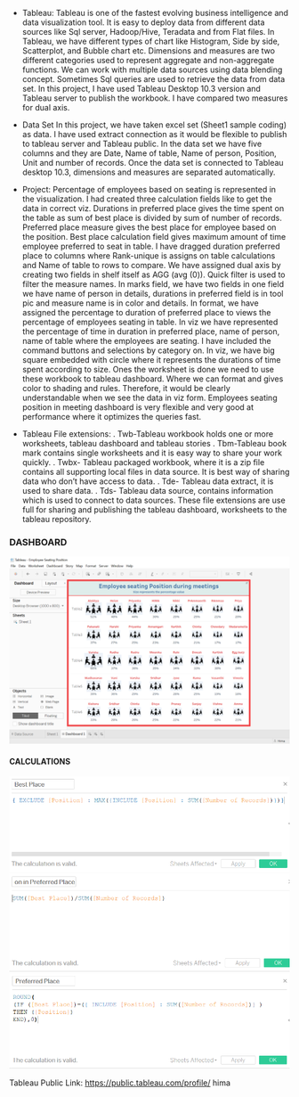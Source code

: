 * Tableau:
Tableau is one of the fastest evolving business intelligence and data visualization tool. 
It is easy to deploy data from different data sources like Sql server, Hadoop/Hive, Teradata and from Flat files.
In Tableau, we have different types of chart like Histogram, Side by side, Scatterplot, and Bubble chart etc. 
Dimensions and measures are two different categories used to represent aggregate and non-aggregate functions. 
We can work with multiple data sources using data blending concept. Sometimes Sql queries are used to retrieve the data from data set. In this project, I have used Tableau Desktop 10.3 version and Tableau server to publish the workbook. I have compared two measures for dual axis.

* Data Set
In this project, we have taken excel set (Sheet1 sample coding) as data. 
I have used extract connection as it would be flexible to publish to tableau server and Tableau public. In the data set we have five columns and they are Date, Name of table, Name of person, Position, Unit and number of records. Once the data set is connected to Tableau desktop 10.3, dimensions and measures are separated automatically. 

* Project:
Percentage of employees based on seating is represented in the visualization.
I had created three calculation fields like to get the data in correct viz. 
Durations in preferred place gives the time spent on the table as sum of best place is divided by sum of number of records.
Preferred place measure gives the best place for employee based on the position. 
Best place calculation field gives maximum amount of time employee preferred to seat in table. 
I have dragged duration preferred place to columns where Rank-unique is assigns on table calculations and Name of table to rows to compare. We have assigned dual axis by creating two fields in shelf itself as AGG (avg (0)). 
Quick filter is used to filter the measure names. In marks field, we have two fields in one field we have name of person in details, durations in preferred field is in tool pic and measure name is in color and details. 
In format, we have assigned the percentage to duration of preferred place to views the percentage of employees seating in table.
In viz we have represented the percentage of time in duration in preferred place, name of person, name of table where the employees are seating.  I have included the command buttons and selections by category on. 
In viz, we have big square embedded with circle where it represents the durations of time spent according to size. 
Ones the worksheet is done we need to use these workbook to tableau dashboard. Where we can format and gives color to shading and rules. Therefore, it would be clearly understandable when we see the data in viz form. 
Employees seating position in meeting dashboard is very flexible and very good at performance where it optimizes the queries fast. 

* Tableau File extensions:
. Twb-Tableau workbook holds one or more worksheets, tableau dashboard and tableau stories
. Tbm-Tableau book mark contains single worksheets and it is easy way to share your work quickly.
. Twbx- Tableau packaged workbook, where it is a zip file contains all supporting local files in data source. It is best way of sharing data who don’t have access to data.
. Tde- Tableau data extract, it is used to share data.
. Tds- Tableau data source, contains information which is used to connect to data sources.
These file extensions are use full for sharing and publishing the tableau dashboard, worksheets to the tableau repository.

### DASHBOARD
![alt text](https://github.com/Hima8696/Tableau-Dashboard/blob/master/Screenshots/Capture11.PNG) 
#### CALCULATIONS
![alt text](https://github.com/Hima8696/Tableau-Dashboard/blob/master/Screenshots/Cal1.PNG)
![alt text](https://github.com/Hima8696/Tableau-Dashboard/blob/master/Screenshots/Cal2.PNG)
![alt text](https://github.com/Hima8696/Tableau-Dashboard/blob/master/Screenshots/Cal3.PNG)


Tableau Public Link: https://public.tableau.com/profile/ hima 
